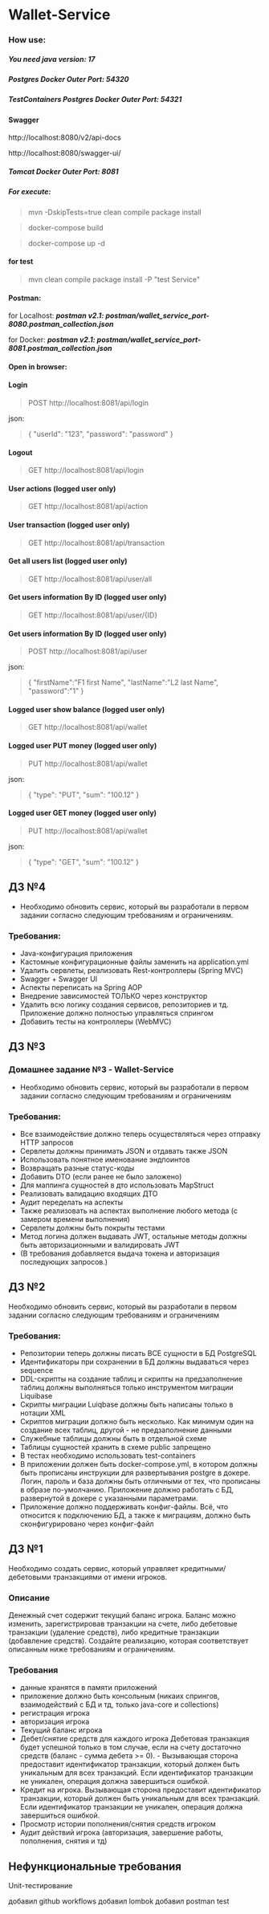 # Wallet-Service

### How use:

##### You need java version: 17

##### Postgres Docker Outer Port: 54320

##### TestContainers Postgres Docker Outer Port: 54321

#### Swagger

http://localhost:8080/v2/api-docs

http://localhost:8080/swagger-ui/

##### Tomcat Docker Outer Port: 8081

##### For execute:

> mvn -DskipTests=true clean compile package install

> docker-compose build

> docker-compose up -d

#### for test

> mvn clean compile package install -P "test Service"

#### Postman:

for Localhost:
_**postman v2.1: postman/wallet_service_port-8080.postman_collection.json**_

for Docker:
_**postman v2.1: postman/wallet_service_port-8081.postman_collection.json**_

#### Open in browser:

#### Login

> POST http://localhost:8081/api/login

json:
> {
> "userId": "123",
> "password": "password"
> }

#### Logout

> GET http://localhost:8081/api/login

#### User actions (logged user only)

> GET http://localhost:8081/api/action

#### User transaction (logged user only)

> GET http://localhost:8081/api/transaction

#### Get all users list (logged user only)

> GET http://localhost:8081/api/user/all

#### Get users information By ID (logged user only)

> GET http://localhost:8081/api/user/{ID}

#### Get users information By ID (logged user only)

> POST http://localhost:8081/api/user

json:
> {
> "firstName":"F1 first Name",
> "lastName":"L2 last Name",
> "password":"1"
> }

#### Logged user show balance (logged user only)

> GET http://localhost:8081/api/wallet

#### Logged user PUT money (logged user only)

> PUT http://localhost:8081/api/wallet

json:
> {
> "type": "PUT",
> "sum": "100.12"
> }

#### Logged user GET money (logged user only)

> PUT http://localhost:8081/api/wallet

json:
> {
> "type": "GET",
> "sum": "100.12"
> }

## ДЗ №4

- Необходимо обновить сервис, который вы разработали в первом задании согласно следующим требованиям и ограничениям.

### Требования:

- Java-конфигурация приложения
- Кастомные конфигурационные файлы заменить на application.yml
- Удалить сервлеты, реализовать Rest-контроллеры (Spring MVC)
- Swagger + Swagger UI
- Аспекты переписать на Spring AOP
- Внедрение зависимостей ТОЛЬКО через конструктор
- Удалить всю логику создания сервисов, репозиториев и тд. Приложение должно полностью управляться спрингом
- Добавить тесты на контроллеры (WebMVC)

## ДЗ №3

### Домашнее задание №3 - Wallet-Service

- Необходимо обновить сервис, который вы разработали в первом задании согласно следующим требованиям и ограничениям

### Требования:

- Все взаимодействие должно теперь осуществляться через отправку HTTP запросов
- Сервлеты должны принимать JSON и отдавать также JSON
- Использовать понятное именование эндпоинтов
- Возвращать разные статус-коды
- Добавить DTO (если ранее не было заложено)
- Для маппинга сущностей в дто использовать MapStruct
- Реализовать валидацию входящих ДТО
- Аудит переделать на аспекты
- Также реализовать на аспектах выполнение любого метода (с замером времени выполнения)
- Сервлеты должны быть покрыты тестами
- Метод логина должен выдавать JWT, остальные методы должны быть авторизационными и валидировать JWT
- (В требования добавляется выдача токена и авторизация последующих запросов.)

## ДЗ №2

Необходимо обновить сервис, который вы разработали в первом задании согласно следующим требованиям и ограничениям

### Требования:

- Репозитории теперь должны писать ВСЕ сущности в БД PostgreSQL
- Идентификаторы при сохранении в БД должны выдаваться через sequence
- DDL-скрипты на создание таблиц и скрипты на предзаполнение таблиц должны выполняться только инструментом миграции
  Liquibase
- Скрипты миграции Luiqbase должны быть написаны только в нотации XML
- Скриптов миграции должно быть несколько. Как минимум один на создание всех таблиц, другой - не предзаполнение данными
- Служебные таблицы должны быть в отдельной схеме
- Таблицы сущностей хранить в схеме public запрещено
- В тестах необходимо использовать test-containers
- В приложении должен быть docker-compose.yml, в котором должны быть прописаны инструкции для развертывания postgre в
  докере. Логин, пароль и база должны быть отличными от тех, что прописаны в образе по-умолчанию. Приложение должно
  работать с БД, развернутой в докере с указанными параметрами.
- Приложение должно поддерживать конфиг-файлы. Всё, что относится к подключению БД, а также к миграциям, должно быть
  сконфигурировано через конфиг-файл

## ДЗ №1

Необходимо создать сервис, который управляет кредитными/дебетовыми транзакциями от имени игроков.

### Описание

Денежный счет содержит текущий баланс игрока. Баланс можно изменить, зарегистрировав транзакции на счете, либо дебетовые
транзакции (удаление средств), либо кредитные транзакции (добавление средств). Создайте реализацию, которая
соответствует описанным ниже требованиям и ограничениям.

### Требования

- данные хранятся в памяти приложений
- приложение должно быть консольным (никаих спрингов, взаимодействий с БД и тд, только java-core и collections)
- регистрация игрока
- авторизация игрока
- Текущий баланс игрока
- Дебет/снятие средств для каждого игрока Дебетовая транзакция будет успешной только в том случае, если на счету
  достаточно средств (баланс - сумма дебета >= 0). - Вызывающая сторона предоставит идентификатор транзакции, который
  должен быть уникальным для всех транзакций. Если идентификатор транзакции не уникален, операция должна завершиться
  ошибкой.
- Кредит на игрока. Вызывающая сторона предоставит идентификатор транзакции, который должен быть уникальным для всех
  транзакций. Если идентификатор транзакции не уникален, операция должна завершиться ошибкой.
- Просмотр истории пополнения/снятия средств игроком
- Аудит действий игрока (авторизация, завершение работы, пополнения, снятия и тд)

## Нефункциональные требования

Unit-тестирование

добавил github workflows
добавил lombok
добавил postman test